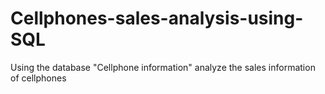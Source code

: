 # Cellphones-sales-analysis-using-SQL
Using the database "Cellphone information" analyze the sales information of cellphones 
